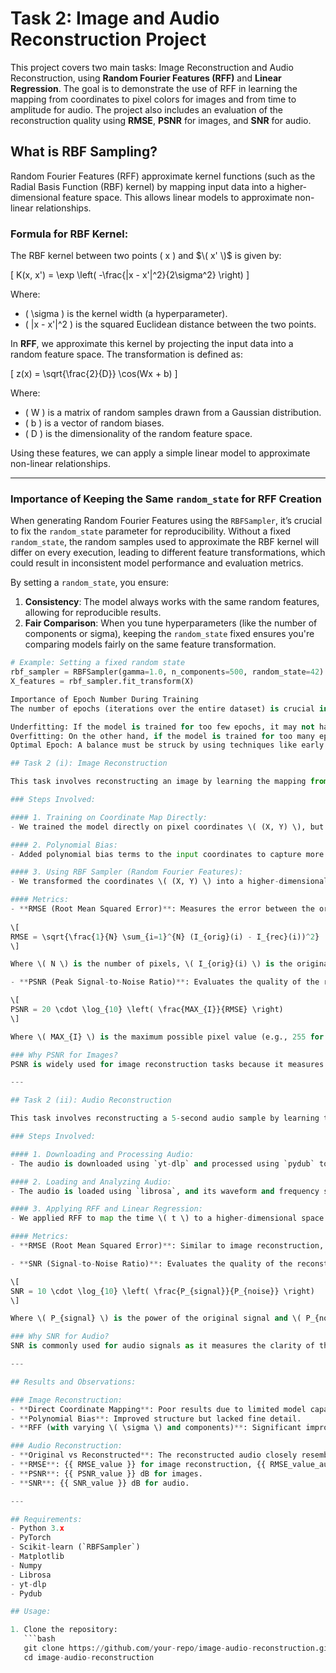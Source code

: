 # Task 2: Image and Audio Reconstruction Project

This project covers two main tasks: Image Reconstruction and Audio Reconstruction, using **Random Fourier Features (RFF)** and **Linear Regression**. The goal is to demonstrate the use of RFF in learning the mapping from coordinates to pixel colors for images and from time to amplitude for audio. The project also includes an evaluation of the reconstruction quality using **RMSE**, **PSNR** for images, and **SNR** for audio.

## What is RBF Sampling?

Random Fourier Features (RFF) approximate kernel functions (such as the Radial Basis Function (RBF) kernel) by mapping input data into a higher-dimensional feature space. This allows linear models to approximate non-linear relationships. 

### Formula for RBF Kernel:
The RBF kernel between two points \( x \) and $\( x' \)$ is given by:

\[
K(x, x') = \exp \left( -\frac{\|x - x'\|^2}{2\sigma^2} \right)
\]

Where:
- \( \sigma \) is the kernel width (a hyperparameter).
- \( \|x - x'\|^2 \) is the squared Euclidean distance between the two points.

In **RFF**, we approximate this kernel by projecting the input data into a random feature space. The transformation is defined as:

\[
z(x) = \sqrt{\frac{2}{D}} \cos(Wx + b)
\]

Where:
- \( W \) is a matrix of random samples drawn from a Gaussian distribution.
- \( b \) is a vector of random biases.
- \( D \) is the dimensionality of the random feature space.

Using these features, we can apply a simple linear model to approximate non-linear relationships.

---
### Importance of Keeping the Same `random_state` for RFF Creation

When generating Random Fourier Features using the `RBFSampler`, it’s crucial to fix the `random_state` parameter for reproducibility. Without a fixed `random_state`, the random samples used to approximate the RBF kernel will differ on every execution, leading to different feature transformations, which could result in inconsistent model performance and evaluation metrics.

By setting a `random_state`, you ensure:
1. **Consistency**: The model always works with the same random features, allowing for reproducible results.
2. **Fair Comparison**: When you tune hyperparameters (like the number of components or sigma), keeping the `random_state` fixed ensures you're comparing models fairly on the same feature transformation.

```python
# Example: Setting a fixed random state
rbf_sampler = RBFSampler(gamma=1.0, n_components=500, random_state=42)
X_features = rbf_sampler.fit_transform(X)

Importance of Epoch Number During Training
The number of epochs (iterations over the entire dataset) is crucial in model training as it affects the convergence and performance of the model:

Underfitting: If the model is trained for too few epochs, it may not have enough iterations to learn the underlying patterns, leading to underfitting (poor training and test performance).
Overfitting: On the other hand, if the model is trained for too many epochs, it may start to overfit the training data, capturing noise and reducing generalization on unseen data.
Optimal Epoch: A balance must be struck by using techniques like early stopping, where training is halted when the validation error stops decreasing, ensuring the model generalizes well.

## Task 2 (i): Image Reconstruction

This task involves reconstructing an image by learning the mapping from pixel coordinates \( (X, Y) \) to pixel colors \( (R, G, B) \) using Random Fourier Features and Linear Regression.

### Steps Involved:

#### 1. Training on Coordinate Map Directly:
- We trained the model directly on pixel coordinates \( (X, Y) \), but the reconstruction quality was poor.

#### 2. Polynomial Bias:
- Added polynomial bias terms to the input coordinates to capture more complex relationships. This showed some improvement but was still not sufficient.

#### 3. Using RBF Sampler (Random Fourier Features):
- We transformed the coordinates \( (X, Y) \) into a higher-dimensional space using an RBF sampler. By experimenting with different values of \( \sigma \) and the number of components, we achieved significantly better results.

#### Metrics:
- **RMSE (Root Mean Squared Error)**: Measures the error between the original and reconstructed images.
  
\[
RMSE = \sqrt{\frac{1}{N} \sum_{i=1}^{N} (I_{orig}(i) - I_{rec}(i))^2}
\]

Where \( N \) is the number of pixels, \( I_{orig}(i) \) is the original pixel value, and \( I_{rec}(i) \) is the reconstructed pixel value.

- **PSNR (Peak Signal-to-Noise Ratio)**: Evaluates the quality of the reconstructed image compared to the original. It is given by:

\[
PSNR = 20 \cdot \log_{10} \left( \frac{MAX_{I}}{RMSE} \right)
\]

Where \( MAX_{I} \) is the maximum possible pixel value (e.g., 255 for 8-bit images).

### Why PSNR for Images?
PSNR is widely used for image reconstruction tasks because it measures the ratio between the maximum possible pixel value and the reconstruction error. A higher PSNR indicates a closer resemblance between the reconstructed and original image.

---

## Task 2 (ii): Audio Reconstruction

This task involves reconstructing a 5-second audio sample by learning the mapping from time \( t \) to amplitude \( A \) using Random Fourier Features and Linear Regression.

### Steps Involved:

#### 1. Downloading and Processing Audio:
- The audio is downloaded using `yt-dlp` and processed using `pydub` to crop a 5-second sample.

#### 2. Loading and Analyzing Audio:
- The audio is loaded using `librosa`, and its waveform and frequency spectrum are visualized.

#### 3. Applying RFF and Linear Regression:
- We applied RFF to map the time \( t \) to a higher-dimensional space and trained a Linear Regression model to learn the mapping from \( t \) to \( A \).

#### Metrics:
- **RMSE (Root Mean Squared Error)**: Similar to image reconstruction, RMSE quantifies the reconstruction error between the original and reconstructed audio.

- **SNR (Signal-to-Noise Ratio)**: Evaluates the quality of the reconstructed audio by comparing the signal's power to the noise's power. It is given by:

\[
SNR = 10 \cdot \log_{10} \left( \frac{P_{signal}}{P_{noise}} \right)
\]

Where \( P_{signal} \) is the power of the original signal and \( P_{noise} \) is the power of the noise (difference between the original and reconstructed signals).

### Why SNR for Audio?
SNR is commonly used for audio signals as it measures the clarity of the signal relative to the background noise. A higher SNR indicates better audio reconstruction quality.

---

## Results and Observations:

### Image Reconstruction:
- **Direct Coordinate Mapping**: Poor results due to limited model capacity.
- **Polynomial Bias**: Improved structure but lacked fine detail.
- **RFF (with varying \( \sigma \) and components)**: Significant improvement in capturing details and overall structure.

### Audio Reconstruction:
- **Original vs Reconstructed**: The reconstructed audio closely resembles the original, with minor errors in amplitude.
- **RMSE**: {{ RMSE_value }} for image reconstruction, {{ RMSE_value_audio }} for audio reconstruction.
- **PSNR**: {{ PSNR_value }} dB for images.
- **SNR**: {{ SNR_value }} dB for audio.

---

## Requirements:
- Python 3.x
- PyTorch
- Scikit-learn (`RBFSampler`)
- Matplotlib
- Numpy
- Librosa
- yt-dlp
- Pydub

## Usage:

1. Clone the repository:
   ```bash
   git clone https://github.com/your-repo/image-audio-reconstruction.git
   cd image-audio-reconstruction
